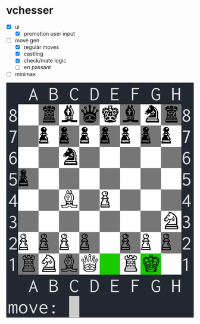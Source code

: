 # vchesser
- [x] ui
  - [x] promotion user input
- [ ] move gen
  - [x] regular moves
  - [x] castling
  - [x] check/mate logic
  - [ ] en passant
- [ ] minimax

![](./ui.png)
